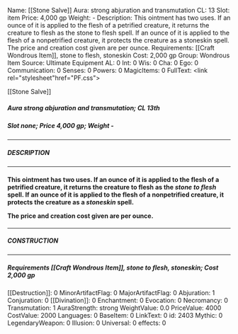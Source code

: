 Name: [[Stone Salve]]
Aura: strong abjuration and transmutation
CL: 13
Slot: item
Price: 4,000 gp
Weight: -
Description: This ointment has two uses. If an ounce of it is applied to the flesh of a petrified creature, it returns the creature to flesh as the stone to flesh spell. If an ounce of it is applied to the flesh of a nonpetrified creature, it protects the creature as a stoneskin spell. The price and creation cost given are per ounce.
Requirements: [[Craft Wondrous Item]], stone to flesh, stoneskin
Cost: 2,000 gp
Group: Wondrous Item
Source: Ultimate Equipment
AL: 0
Int: 0
Wis: 0
Cha: 0
Ego: 0
Communication: 0
Senses: 0
Powers: 0
MagicItems: 0
FullText: <link rel="stylesheet"href="PF.css"><div class="heading"><p class="alignleft">[[Stone Salve]]</p><div style="clear: both;"></div></div><div><h5><b>Aura </b>strong abjuration and transmutation; <b>CL </b>13th</h5><h5><b>Slot </b>none; <b>Price </b>4,000 gp; <b>Weight </b>-</h5></div><hr/><div><h5><b>DESCRIPTION</b></h5></div><hr/><div><h4><p>This ointment has two uses. If an ounce of it is applied to the flesh of a petrified creature, it returns the creature to flesh as the <i>stone to flesh</i> spell. If an ounce of it is applied to the flesh of a nonpetrified creature, it protects the creature as a <i>stoneskin</i> spell. </p><p>The price and creation cost given are per ounce.</p></h4></div><hr/><div><h5><b>CONSTRUCTION</b></h5></div><hr/><div><h5><b>Requirements </b>[[Craft Wondrous Item]], <i>stone to flesh</i>, <i>stoneskin</i>; <b>Cost </b>2,000 gp</h5></div>
[[Destruction]]: 0
MinorArtifactFlag: 0
MajorArtifactFlag: 0
Abjuration: 1
Conjuration: 0
[[Divination]]: 0
Enchantment: 0
Evocation: 0
Necromancy: 0
Transmutation: 1
AuraStrength: strong
WeightValue: 0.0
PriceValue: 4000
CostValue: 2000
Languages: 0
BaseItem: 0
LinkText: 0
id: 2403
Mythic: 0
LegendaryWeapon: 0
Illusion: 0
Universal: 0
effects: 0
